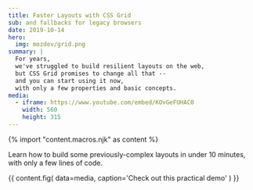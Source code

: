 ```yaml
---
title: Faster Layouts with CSS Grid
sub: and fallbacks for legacy browsers
date: 2019-10-14
hero:
  img: mozdev/grid.png
summary: |
  For years,
  we've struggled to build resilient layouts on the web,
  but CSS Grid promises to change all that --
  and you can start using it now,
  with only a few properties and basic concepts.
media:
  - iframe: https://www.youtube.com/embed/KOvGeFUHAC0
    width: 560
    height: 315
---
```

{% import "content.macros.njk" as content %}

Learn how to build some previously-complex layouts in under 10 minutes,
with only a few lines of code.

{{ content.fig(
  data=media,
  caption='Check out this practical demo'
) }}
